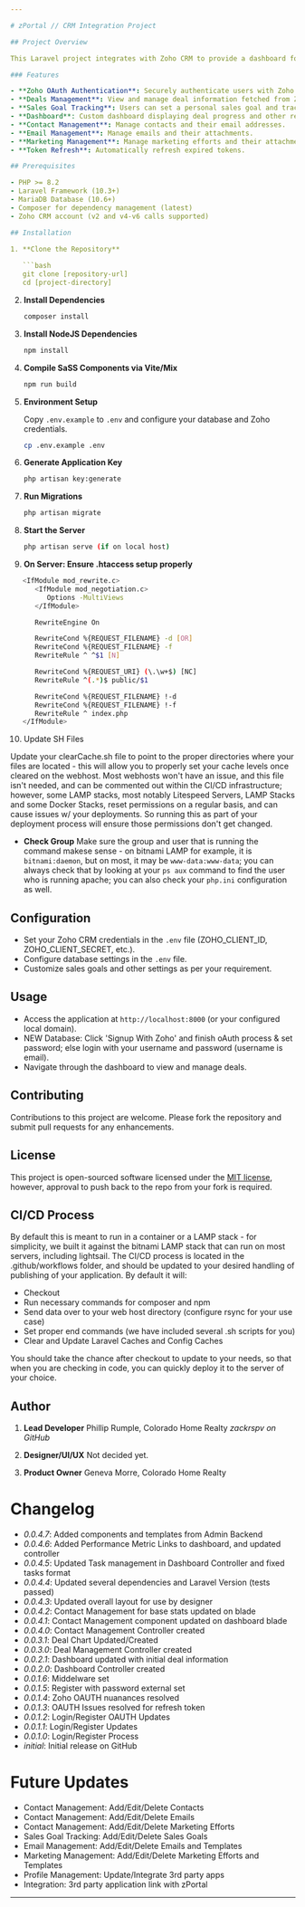```yaml
---

# zPortal // CRM Integration Project

## Project Overview

This Laravel project integrates with Zoho CRM to provide a dashboard for managing deals and contacts. The application authenticates users via Zoho OAuth, retrieves deal information, and displays it on a custom dashboard. It supports token refresh and allows users to set and track their sales goals, manage their contacts, emails, and marketing efforts.

### Features

- **Zoho OAuth Authentication**: Securely authenticate users with Zoho CRM using OAuth.
- **Deals Management**: View and manage deal information fetched from Zoho CRM.
- **Sales Goal Tracking**: Users can set a personal sales goal and track progress towards this goal.
- **Dashboard**: Custom dashboard displaying deal progress and other relevant metrics.
- **Contact Management**: Manage contacts and their email addresses.
- **Email Management**: Manage emails and their attachments.
- **Marketing Management**: Manage marketing efforts and their attachments.
- **Token Refresh**: Automatically refresh expired tokens.

## Prerequisites

- PHP >= 8.2
- Laravel Framework (10.3+)
- MariaDB Database (10.6+)
- Composer for dependency management (latest)
- Zoho CRM account (v2 and v4-v6 calls supported)

## Installation

1. **Clone the Repository**
   
   ```bash
   git clone [repository-url]
   cd [project-directory]
   ```

2. **Install Dependencies**
   
   ```bash
   composer install
   ```

3. **Install NodeJS Dependencies**

   ```bash
   npm install
   ```

4. **Compile SaSS Components via Vite/Mix**

   ```bash
   npm run build
   ```

5. **Environment Setup**
   
   Copy `.env.example` to `.env` and configure your database and Zoho credentials.

   ```bash
   cp .env.example .env
   ```

6. **Generate Application Key**
   
   ```bash
   php artisan key:generate
   ```

7. **Run Migrations**
   
   ```bash
   php artisan migrate
   ```

8. **Start the Server**
   
   ```bash
   php artisan serve (if on local host)
   ```

9. **On Server: Ensure .htaccess setup properly**

```bash
   <IfModule mod_rewrite.c>
      <IfModule mod_negotiation.c>
         Options -MultiViews
      </IfModule>

      RewriteEngine On

      RewriteCond %{REQUEST_FILENAME} -d [OR]
      RewriteCond %{REQUEST_FILENAME} -f
      RewriteRule ^ ^$1 [N]

      RewriteCond %{REQUEST_URI} (\.\w+$) [NC]
      RewriteRule ^(.*)$ public/$1

      RewriteCond %{REQUEST_FILENAME} !-d
      RewriteCond %{REQUEST_FILENAME} !-f
      RewriteRule ^ index.php
   </IfModule>
```

10. Update SH Files

Update your clearCache.sh file to point to the proper directories where your files are located - this will allow you to properly set your cache levels once cleared on the webhost. Most webhosts won't have an issue, and this file isn't needed, and can be commented out within the CI/CD infrastructure; however, some LAMP stacks, most notably Litespeed Servers, LAMP Stacks and some Docker Stacks, reset permissions on a regular basis, and can cause issues w/ your deployments. So running this as part of your deployment process will ensure those permissions don't get changed. 

- **Check Group** Make sure the group and user that is running the command makese sense - on bitnami LAMP for example, it is `bitnami:daemon`, but on most, it may be `www-data:www-data`; you can always check that by looking at your `ps aux` command to find the user who is running apache; you can also check your `php.ini` configuration as well.

## Configuration

- Set your Zoho CRM credentials in the `.env` file (ZOHO_CLIENT_ID, ZOHO_CLIENT_SECRET, etc.).
- Configure database settings in the `.env` file.
- Customize sales goals and other settings as per your requirement.

## Usage

- Access the application at `http://localhost:8000` (or your configured local domain).
- NEW Database: Click 'Signup With Zoho' and finish oAuth process & set password; else login with your username and password (username is email).
- Navigate through the dashboard to view and manage deals.

## Contributing

Contributions to this project are welcome. Please fork the repository and submit pull requests for any enhancements.

## License

This project is open-sourced software licensed under the [MIT license](http://opensource.org/licenses/MIT), however, approval to push back to the repo from your fork is required.

## CI/CD Process

By default this is meant to run in a container or a LAMP stack - for simplicity, we built it against the bitnami LAMP stack that can run on most servers, including lightsail. The CI/CD process is located in the .github/workflows folder, and should be updated to your desired handling of publishing of your application. By default it will: 

- Checkout
- Run necessary commands for composer and npm
- Send data over to your web host directory (configure rsync for your use case)
- Set proper end commands (we have included several .sh scripts for you)
- Clear and Update Laravel Caches and Config Caches

You should take the chance after checkout to update to your needs, so that when you are checking in code, you can quickly deploy it to the server of your choice.

## Author

1. **Lead Developer**
Phillip Rumple, Colorado Home Realty
*zackrspv on GitHub*

2. **Designer/UI/UX**
Not decided yet. 

3. **Product Owner**
Geneva Morre, Colorado Home Realty

# Changelog
- *0.0.4.7*: Added components and templates from Admin Backend
- *0.0.4.6*: Added Performance Metric Links to dashboard, and updated controller
- *0.0.4.5*: Updated Task management in Dashboard Controller and fixed tasks format
- *0.0.4.4*: Updated several dependencies and Laravel Version (tests passed)
- *0.0.4.3*: Updated overall layout for use by designer
- *0.0.4.2*: Contact Management for base stats updated on blade
- *0.0.4.1*: Contact Management component updated on dashboard blade
- *0.0.4.0*: Contact Management Controller created
- *0.0.3.1*: Deal Chart Updated/Created
- *0.0.3.0*: Deal Management Controller created
- *0.0.2.1*: Dashboard updated with initial deal information
- *0.0.2.0*: Dashboard Controller created
- *0.0.1.6*: Middelware set
- *0.0.1.5*: Register with password external set
- *0.0.1.4*: Zoho OAUTH nuanances resolved
- *0.0.1.3*: OAUTH Issues resolved for refresh token
- *0.0.1.2*: Login/Register OAUTH Updates
- *0.0.1.1*: Login/Register Updates
- *0.0.1.0*: Login/Register Process
- *initial*: Initial release on GitHub

# Future Updates
- Contact Management: Add/Edit/Delete Contacts
- Contact Management: Add/Edit/Delete Emails
- Contact Management: Add/Edit/Delete Marketing Efforts
- Sales Goal Tracking: Add/Edit/Delete Sales Goals
- Email Management: Add/Edit/Delete Emails and Templates
- Marketing Management: Add/Edit/Delete Marketing Efforts and Templates
- Profile Management: Update/Integrate 3rd party apps
- Integration: 3rd party application link with zPortal

---
```

